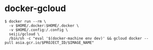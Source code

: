 docker-gcloud
====================

```
$ docker run --rm \
  -v $HOME/.docker:$HOME/.docker \
  -v $HOME/.config:/.config \
  seiji/gcloud \
  /bin/sh -c "eval '$(docker-machine env dev)' && gcloud docker -- pull asia.gcr.io/$PROJECT_ID/$IMAGE_NAME"
```
